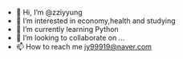 - 👋 Hi, I’m @zziyyung
- 👀 I’m interested in economy,health and studying
- 🌱 I’m currently learning Python
- 💞️ I’m looking to collaborate on ...
- 📫 How to reach me jy99919@naver.com

<!---
zziyyung/zziyyung is a ✨ special ✨ repository because its `README.md` (this file) appears on your GitHub profile.
You can click the Preview link to take a look at your changes.
--->
